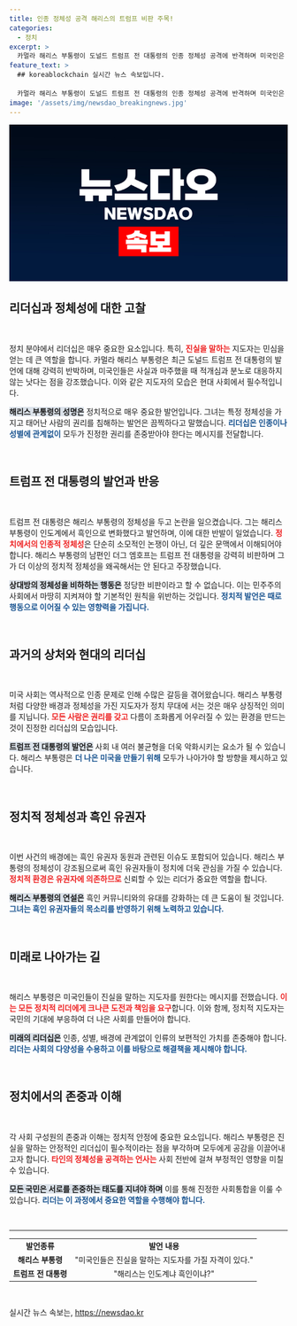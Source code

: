 ```yaml
---
title: 인종 정체성 공격 해리스의 트럼프 비판 주목!
categories:
  - 정치
excerpt: >
  카멀라 해리스 부통령이 도널드 트럼프 전 대통령의 인종 정체성 공격에 반격하며 미국인은 진실과 분열이 아닌 단결을 이끄는 지도자를 가질 자격이 있다고 강조했다. 그녀의 발언은 정치적 긴장을 고조시키며 흑인 유권자 결집의 전환점을 만들어가고 있다.
feature_text: >
  ## koreablockchain 실시간 뉴스 속보입니다.

  카멀라 해리스 부통령이 도널드 트럼프 전 대통령의 인종 정체성 공격에 반격하며 미국인은 진실과 분열이 아닌 단결을 이끄는 지도자를 가질 자격이 있다고 강조했다. 그녀의 발언은 정치적 긴장을 고조시키며 흑인 유권자 결집의 전환점을 만들어가고 있다.
image: '/assets/img/newsdao_breakingnews.jpg'
---
```


<p><img src="/assets/img/newsdao_breakingnews.jpg" alt="koreablockchain 속보" /></p>

<h2 data-ke-size="size26">리더십과 정체성에 대한 고찰</h2>

<p data-ke-size="size16">&nbsp;</p>

<p>정치 분야에서 리더십은 매우 중요한 요소입니다. 특히, <b><span style="color: #ee2323;">진실을 말하는</span></b> 지도자는 민심을 얻는 데 큰 역할을 합니다. 카멀라 해리스 부통령은 최근 도널드 트럼프 전 대통령의 발언에 대해 강력히 반박하며, 미국인들은 사실과 마주했을 때 적개심과 분노로 대응하지 않는 낫다는 점을 강조했습니다. 이와 같은 지도자의 모습은 현대 사회에서 필수적입니다. </p>

<p><b><span style="background-color: #21538527;">해리스 부통령의 성명은</span></b> 정치적으로 매우 중요한 발언입니다. 그녀는 특정 정체성을 가지고 태어난 사람의 권리를 침해하는 발언은 끔찍하다고 말했습니다. <b><span style="color: #1a5490;">리더십은 인종이나 성별에 관계없이</span></b> 모두가 진정한 권리를 존중받아야 한다는 메시지를 전달합니다.</p>

<p data-ke-size="size16">&nbsp;</p>

<h2 data-ke-size="size26">트럼프 전 대통령의 발언과 반응</h2>

<p data-ke-size="size16">&nbsp;</p>

<p>트럼프 전 대통령은 해리스 부통령의 정체성을 두고 논란을 일으켰습니다. 그는 해리스 부통령이 인도계에서 흑인으로 변화했다고 발언하며, 이에 대한 반발이 일었습니다. <b><span style="color: #ee2323;">정치에서의 인종적 정체성</span></b>은 단순히 소모적인 논쟁이 아닌, 더 깊은 문맥에서 이해되어야 합니다. 해리스 부통령의 남편인 더그 엠호프는 트럼프 전 대통령을 강력히 비판하며 그가 더 이상의 정치적 정체성을 왜곡해서는 안 된다고 주장했습니다.</p>

<p><b><span style="background-color: #21538527;">상대방의 정체성을 비하하는 행동은</span></b> 정당한 비판이라고 할 수 없습니다. 이는 민주주의 사회에서 마땅히 지켜져야 할 기본적인 원칙을 위반하는 것입니다. <b><span style="color: #1a5490;">정치적 발언은 때로 행동으로 이어질 수 있는 영향력을 가집니다.</span></b></p>

<p data-ke-size="size16">&nbsp;</p>

<h2 data-ke-size="size26">과거의 상처와 현대의 리더십</h2>

<p data-ke-size="size16">&nbsp;</p>

<p>미국 사회는 역사적으로 인종 문제로 인해 수많은 갈등을 겪어왔습니다. 해리스 부통령처럼 다양한 배경과 정체성을 가진 지도자가 정치 무대에 서는 것은 매우 상징적인 의미를 지닙니다. <b><span style="color: #ee2323;">모든 사람은 권리를 갖고</span></b> 다름이 조화롭게 어우러질 수 있는 환경을 만드는 것이 진정한 리더십의 모습입니다.</p>

<p><b><span style="background-color: #21538527;">트럼프 전 대통령의 발언은</span></b> 사회 내 여러 불균형을 더욱 악화시키는 요소가 될 수 있습니다. 해리스 부통령은 <b><span style="color: #1a5490;">더 나은 미국을 만들기 위해</span></b> 모두가 나아가야 할 방향을 제시하고 있습니다.</p>

<p data-ke-size="size16">&nbsp;</p>

<h2 data-ke-size="size26">정치적 정체성과 흑인 유권자</h2>

<p data-ke-size="size16">&nbsp;</p>

<p>이번 사건의 배경에는 흑인 유권자 동원과 관련된 이슈도 포함되어 있습니다. 해리스 부통령의 정체성이 강조됨으로써 흑인 유권자들이 정치에 더욱 관심을 가질 수 있습니다. <b><span style="color: #ee2323;">정치적 환경은 유권자에 의존하므로</span></b> 신뢰할 수 있는 리더가 중요한 역할을 합니다.</p>

<p><b><span style="background-color: #21538527;">해리스 부통령의 연설은</span></b> 흑인 커뮤니티와의 유대를 강화하는 데 큰 도움이 될 것입니다. <b><span style="color: #1a5490;">그녀는 흑인 유권자들의 목소리를 반영하기 위해 노력하고 있습니다.</span></b></p>

<p data-ke-size="size16">&nbsp;</p>

<h2 data-ke-size="size26">미래로 나아가는 길</h2>

<p data-ke-size="size16">&nbsp;</p>

<p>해리스 부통령은 미국인들이 진실을 말하는 지도자를 원한다는 메시지를 전했습니다. <b><span style="color: #ee2323;">이는 모든 정치적 리더에게 크나큰 도전과 책임을 요구</span></b>합니다. 이와 함께, 정치적 지도자는 국민의 기대에 부응하여 더 나은 사회를 만들어야 합니다.</p>

<p><b><span style="background-color: #21538527;">미래의 리더십은</span></b> 인종, 성별, 배경에 관계없이 인류의 보편적인 가치를 존중해야 합니다. <b><span style="color: #1a5490;">리더는 사회의 다양성을 수용하고 이를 바탕으로 해결책을 제시해야 합니다.</span></b></p>

<p data-ke-size="size16">&nbsp;</p>

<h2 data-ke-size="size26">정치에서의 존중과 이해</h2>

<p data-ke-size="size16">&nbsp;</p>

<p>각 사회 구성원의 존중과 이해는 정치적 안정에 중요한 요소입니다. 해리스 부통령은 진실을 말하는 안정적인 리더십이 필수적이라는 점을 부각하며 모두에게 공감을 이끌어내고자 합니다. <b><span style="color: #ee2323;">타인의 정체성을 공격하는 언사는</span></b> 사회 전반에 걸쳐 부정적인 영향을 미칠 수 있습니다.</p>

<p><b><span style="background-color: #21538527;">모든 국민은 서로를 존중하는 태도를 지녀야 하며</span></b> 이를 통해 진정한 사회통합을 이룰 수 있습니다. <b><span style="color: #1a5490;">리더는 이 과정에서 중요한 역할을 수행해야 합니다.</span></b></p>

<p data-ke-size="size16">&nbsp;</p>

<hr>

<table style="width: 100%;">
    <tbody>
        <tr>
            <td style="text-align: center; height: 17px;"><b>발언종류</b></td>
            <td style="text-align: center; height: 17px;"><b>발언 내용</b></td>
        </tr>
        <tr>
            <td style="text-align: center; height: 17px;"><b>해리스 부통령</b></td>
            <td style="text-align: center; height: 17px;">"미국인들은 진실을 말하는 지도자를 가질 자격이 있다."</td>
        </tr>
        <tr>
            <td style="text-align: center; height: 17px;"><b>트럼프 전 대통령</b></td>
            <td style="text-align: center; height: 17px;">"해리스는 인도계냐 흑인이냐?"</td>
        </tr>
    </tbody>
</table>

<p data-ke-size="size16">&nbsp;</p>
실시간 뉴스 속보는, <a href="https://newsdao.kr" rel="dofollow">https://newsdao.kr</a>


